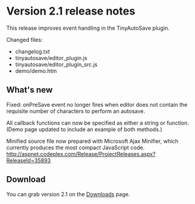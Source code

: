 # Version 2.1 release notes #

This release improves event handling in the TinyAutoSave plugin.

Changed files:

  * changelog.txt
  * tinyautosave/editor\_plugin.js
  * tinyautosave/editor\_plugin\_src.js
  * demo/demo.htm

## What's new ##

Fixed: onPreSave event no longer fires when editor does not contain the requisite number of characters to perform an autosave.

All callback functions can now be specified as either a string or function.  (Demo page updated to include an example of both methods.)

Minified source file now prepared with Microsoft Ajax Minifier, which currently produces the most compact JavaScript code.
http://aspnet.codeplex.com/Release/ProjectReleases.aspx?ReleaseId=35893

## Download ##

You can grab version 2.1 on the [Downloads](http://code.google.com/p/tinyautosave/downloads/list) page.